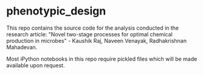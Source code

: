 # phenotypic_design
 
This repo contains the source code for the analysis conducted in the research article:
"Novel two-stage processes for optimal chemical production in microbes" - Kaushik Raj, Naveen Venayak, Radhakrishnan Mahadevan.

Most iPython notebooks in this repo require pickled files which will be made available upon request.
